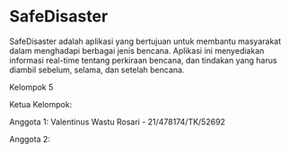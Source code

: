 # SafeDisaster
SafeDisaster adalah aplikasi yang bertujuan untuk membantu masyarakat dalam menghadapi berbagai jenis bencana. Aplikasi ini menyediakan informasi real-time tentang perkiraan bencana, dan tindakan yang harus diambil sebelum, selama, dan setelah bencana.

Kelompok 5

Ketua Kelompok:

Anggota 1: Valentinus Wastu Rosari - 21/478174/TK/52692

Anggota 2:
